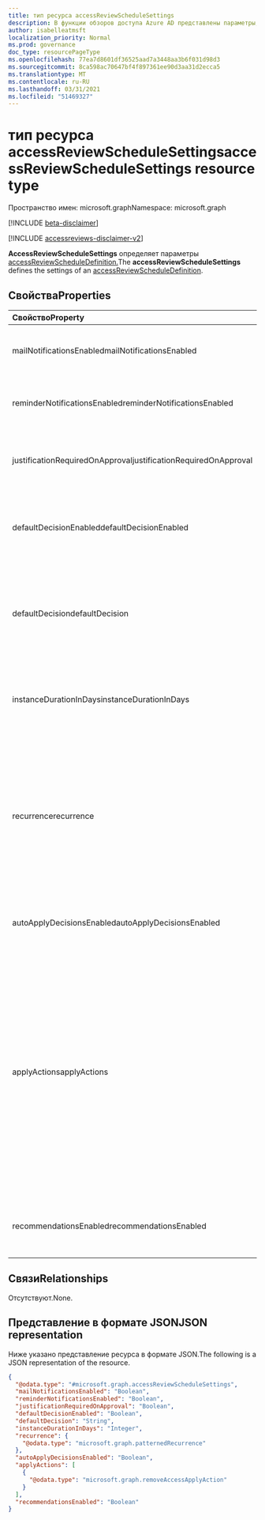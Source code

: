 ```yaml
---
title: тип ресурса accessReviewScheduleSettings
description: В функции обзоров доступа Azure AD представлены параметры, связанные `accessReviewScheduleSettings` с серией обзоров доступа.
author: isabelleatmsft
localization_priority: Normal
ms.prod: governance
doc_type: resourcePageType
ms.openlocfilehash: 77ea7d8601df36525aad7a3448aa3b6f031d98d3
ms.sourcegitcommit: 8ca598ac70647bf4f897361ee90d3aa31d2ecca5
ms.translationtype: MT
ms.contentlocale: ru-RU
ms.lasthandoff: 03/31/2021
ms.locfileid: "51469327"
---
```

# <a name="accessreviewschedulesettings-resource-type"></a><span data-ttu-id="93c29-103">тип ресурса accessReviewScheduleSettings</span><span class="sxs-lookup"><span data-stu-id="93c29-103">accessReviewScheduleSettings resource type</span></span>

<span data-ttu-id="93c29-104">Пространство имен: microsoft.graph</span><span class="sxs-lookup"><span data-stu-id="93c29-104">Namespace: microsoft.graph</span></span>

[!INCLUDE [beta-disclaimer](../../includes/beta-disclaimer.md)]

[!INCLUDE [accessreviews-disclaimer-v2](../../includes/accessreviews-disclaimer-v2.md)]

<span data-ttu-id="93c29-105">**AccessReviewScheduleSettings** определяет параметры [accessReviewScheduleDefinition.](accessreviewscheduledefinition.md)</span><span class="sxs-lookup"><span data-stu-id="93c29-105">The **accessReviewScheduleSettings** defines the settings of an [accessReviewScheduleDefinition](accessreviewscheduledefinition.md).</span></span> 

## <a name="properties"></a><span data-ttu-id="93c29-106">Свойства</span><span class="sxs-lookup"><span data-stu-id="93c29-106">Properties</span></span>
| <span data-ttu-id="93c29-107">Свойство</span><span class="sxs-lookup"><span data-stu-id="93c29-107">Property</span></span>    | <span data-ttu-id="93c29-108">Тип</span><span class="sxs-lookup"><span data-stu-id="93c29-108">Type</span></span>   | <span data-ttu-id="93c29-109">Описание</span><span class="sxs-lookup"><span data-stu-id="93c29-109">Description</span></span> |
| :---------------| :---------- | :---------- |
| <span data-ttu-id="93c29-110">mailNotificationsEnabled</span><span class="sxs-lookup"><span data-stu-id="93c29-110">mailNotificationsEnabled</span></span>|<span data-ttu-id="93c29-111">Логический</span><span class="sxs-lookup"><span data-stu-id="93c29-111">Boolean</span></span> | <span data-ttu-id="93c29-112">Флаг, чтобы указать, включены ли или отключены сообщения электронной почты.</span><span class="sxs-lookup"><span data-stu-id="93c29-112">Flag to indicate whether emails are enabled/disabled.</span></span>                |
| <span data-ttu-id="93c29-113">reminderNotificationsEnabled</span><span class="sxs-lookup"><span data-stu-id="93c29-113">reminderNotificationsEnabled</span></span>|<span data-ttu-id="93c29-114">Логический</span><span class="sxs-lookup"><span data-stu-id="93c29-114">Boolean</span></span>  | <span data-ttu-id="93c29-115">Флаг, чтобы указать, включены ли или отключены напоминания.</span><span class="sxs-lookup"><span data-stu-id="93c29-115">Flag to indicate whether reminders are enabled/disabled.</span></span>   |
| <span data-ttu-id="93c29-116">justificationRequiredOnApproval</span><span class="sxs-lookup"><span data-stu-id="93c29-116">justificationRequiredOnApproval</span></span>|<span data-ttu-id="93c29-117">Логический</span><span class="sxs-lookup"><span data-stu-id="93c29-117">Boolean</span></span> | <span data-ttu-id="93c29-118">Флаг, чтобы указать, требуются ли рецензенты для обоснования своего решения.</span><span class="sxs-lookup"><span data-stu-id="93c29-118">Flag to indicate whether reviewers are required to provide justification with their decision.</span></span> |
| <span data-ttu-id="93c29-119">defaultDecisionEnabled</span><span class="sxs-lookup"><span data-stu-id="93c29-119">defaultDecisionEnabled</span></span>|<span data-ttu-id="93c29-120">Логический</span><span class="sxs-lookup"><span data-stu-id="93c29-120">Boolean</span></span> | <span data-ttu-id="93c29-121">Флаг, чтобы указать, включено или отключено решение по умолчанию, если рецензенты не отвечают.</span><span class="sxs-lookup"><span data-stu-id="93c29-121">Flag to indicate whether default decision is enabled/disabled when reviewers do not respond.</span></span> |
| <span data-ttu-id="93c29-122">defaultDecision</span><span class="sxs-lookup"><span data-stu-id="93c29-122">defaultDecision</span></span>|<span data-ttu-id="93c29-123">String</span><span class="sxs-lookup"><span data-stu-id="93c29-123">String</span></span> | <span data-ttu-id="93c29-124">Решение, `defaultDecisionEnabled` выбранное, если включено.</span><span class="sxs-lookup"><span data-stu-id="93c29-124">Decision chosen if `defaultDecisionEnabled` is enabled.</span></span> <span data-ttu-id="93c29-125">Может быть одним из "Утверждение", "Отказ" или "Рекомендация".</span><span class="sxs-lookup"><span data-stu-id="93c29-125">Can be one of "Approve", "Deny", or "Recommendation".</span></span> |
| <span data-ttu-id="93c29-126">instanceDurationInDays</span><span class="sxs-lookup"><span data-stu-id="93c29-126">instanceDurationInDays</span></span>|<span data-ttu-id="93c29-127">Int32</span><span class="sxs-lookup"><span data-stu-id="93c29-127">Int32</span></span> | <span data-ttu-id="93c29-128">Продолжительность каждого повторения обзора `accessReviewInstance` () в количестве дней.</span><span class="sxs-lookup"><span data-stu-id="93c29-128">Duration of each recurrence of review (`accessReviewInstance`) in number of days.</span></span> |
| <span data-ttu-id="93c29-129">recurrence</span><span class="sxs-lookup"><span data-stu-id="93c29-129">recurrence</span></span>|[<span data-ttu-id="93c29-130">patternedRecurrence</span><span class="sxs-lookup"><span data-stu-id="93c29-130">patternedRecurrence</span></span>](../resources/patternedrecurrence.md) | <span data-ttu-id="93c29-131">Подробные параметры для повторения.</span><span class="sxs-lookup"><span data-stu-id="93c29-131">Detailed settings for recurrence.</span></span> <span data-ttu-id="93c29-132">Использование стандартного объекта повторения Outlook.</span><span class="sxs-lookup"><span data-stu-id="93c29-132">Using standard Outlook recurrence object.</span></span> <span data-ttu-id="93c29-133">Обратите внимание, что dayOfMonth не поддерживается — используйте свойство startDate на recurrenceRange, чтобы определить день начала проверки.</span><span class="sxs-lookup"><span data-stu-id="93c29-133">Note that dayOfMonth is not supported - use property startDate on recurrenceRange to determine the day the review will start on.</span></span> |
| <span data-ttu-id="93c29-134">autoApplyDecisionsEnabled</span><span class="sxs-lookup"><span data-stu-id="93c29-134">autoApplyDecisionsEnabled</span></span>|<span data-ttu-id="93c29-135">Логический</span><span class="sxs-lookup"><span data-stu-id="93c29-135">Boolean</span></span> | <span data-ttu-id="93c29-136">Флаг, чтобы указать, включена ли функция автоматического применения.</span><span class="sxs-lookup"><span data-stu-id="93c29-136">Flag to indicate whether auto-apply feature is enabled.</span></span> |
| <span data-ttu-id="93c29-137">applyActions</span><span class="sxs-lookup"><span data-stu-id="93c29-137">applyActions</span></span>|<span data-ttu-id="93c29-138">[accessReviewApplyAction collection](../resources/accessreviewapplyaction.md)</span><span class="sxs-lookup"><span data-stu-id="93c29-138">[accessReviewApplyAction](../resources/accessreviewapplyaction.md) collection</span></span> | <span data-ttu-id="93c29-139">Необязательное поле.</span><span class="sxs-lookup"><span data-stu-id="93c29-139">Optional field.</span></span> <span data-ttu-id="93c29-140">Описывает действия, которые необходимо выполнить после завершения проверки.</span><span class="sxs-lookup"><span data-stu-id="93c29-140">Describes the  actions to take once a review is complete.</span></span> <span data-ttu-id="93c29-141">В настоящее время поддерживается два типа: `removeAccessApplyAction` (по умолчанию) и `disableAndDeleteUserApplyAction` .</span><span class="sxs-lookup"><span data-stu-id="93c29-141">There are two types that are currently supported: `removeAccessApplyAction` (default) and `disableAndDeleteUserApplyAction`.</span></span> <span data-ttu-id="93c29-142">Поле должно быть указано только в случае `disableAndDeleteUserApplyAction` .</span><span class="sxs-lookup"><span data-stu-id="93c29-142">Field only needs to be specified in the case of `disableAndDeleteUserApplyAction`.</span></span> <span data-ttu-id="93c29-143">См. [accessReviewApplyAction](accessreviewapplyaction.md).</span><span class="sxs-lookup"><span data-stu-id="93c29-143">See [accessReviewApplyAction](accessreviewapplyaction.md).</span></span> |
| <span data-ttu-id="93c29-144">recommendationsEnabled</span><span class="sxs-lookup"><span data-stu-id="93c29-144">recommendationsEnabled</span></span>|<span data-ttu-id="93c29-145">Логический</span><span class="sxs-lookup"><span data-stu-id="93c29-145">Boolean</span></span> | <span data-ttu-id="93c29-146">Флаг, чтобы указать, включены или отключены рекомендации по принятию решений.</span><span class="sxs-lookup"><span data-stu-id="93c29-146">Flag to indicate whether decision recommendations are enabled/disabled.</span></span> |

## <a name="relationships"></a><span data-ttu-id="93c29-147">Связи</span><span class="sxs-lookup"><span data-stu-id="93c29-147">Relationships</span></span>
<span data-ttu-id="93c29-148">Отсутствуют.</span><span class="sxs-lookup"><span data-stu-id="93c29-148">None.</span></span>

## <a name="json-representation"></a><span data-ttu-id="93c29-149">Представление в формате JSON</span><span class="sxs-lookup"><span data-stu-id="93c29-149">JSON representation</span></span>
<span data-ttu-id="93c29-150">Ниже указано представление ресурса в формате JSON.</span><span class="sxs-lookup"><span data-stu-id="93c29-150">The following is a JSON representation of the resource.</span></span>
<!-- {
  "blockType": "resource",
  "@odata.type": "microsoft.graph.accessReviewScheduleSettings"
}
-->
``` json
{
  "@odata.type": "#microsoft.graph.accessReviewScheduleSettings",
  "mailNotificationsEnabled": "Boolean",
  "reminderNotificationsEnabled": "Boolean",
  "justificationRequiredOnApproval": "Boolean",
  "defaultDecisionEnabled": "Boolean",
  "defaultDecision": "String",
  "instanceDurationInDays": "Integer",
  "recurrence": {
    "@odata.type": "microsoft.graph.patternedRecurrence"
  },
  "autoApplyDecisionsEnabled": "Boolean",
  "applyActions": [
    {
      "@odata.type": "microsoft.graph.removeAccessApplyAction"
    }
  ],
  "recommendationsEnabled": "Boolean"
}
```

<!--
{
  "type": "#page.annotation",
  "description": "accessReviewScheduleSettings resource",
  "keywords": "",
  "section": "documentation",
  "tocPath": "",
  "suppressions": []
}
-->
